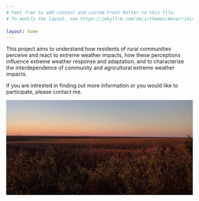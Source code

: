 ```yaml
---
# Feel free to add content and custom Front Matter to this file.
# To modify the layout, see https://jekyllrb.com/docs/themes/#overriding-theme-defaults

layout: home
---
```

  This project aims to understand how residents of rural communities perceive and react to extreme weather impacts, how these perceptions influence extreme weather response and adaptation, and to characterize the interdependence of community and agricultural extreme weather impacts.

  If you are intrested in finding out more information or you would like to participate, please contact me.

![sunset](img/sunset.jpg)
